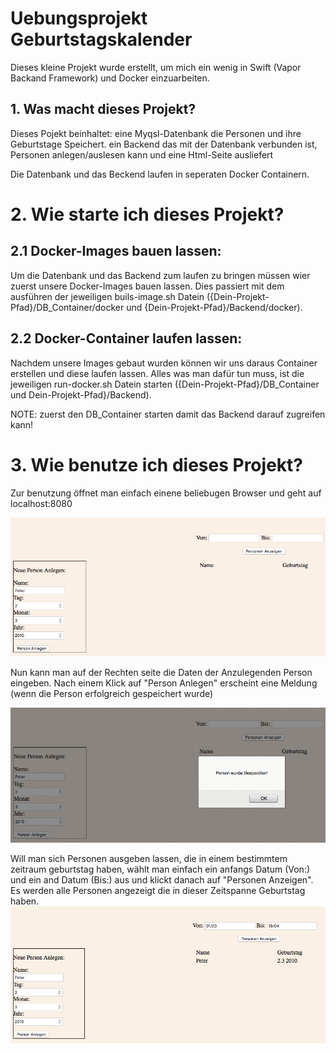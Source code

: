# Uebungsprojekt Geburtstagskalender

Dieses kleine Projekt wurde erstellt, um mich ein wenig in Swift (Vapor Backand Framework) und Docker einzuarbeiten.

## 1. Was macht dieses Projekt?
Dieses Pojekt beinhaltet: 
        eine Myqsl-Datenbank die Personen und ihre Geburtstage Speichert.
        ein Backend das mit der Datenbank verbunden ist, Personen anlegen/auslesen kann und eine Html-Seite ausliefert
        
Die Datenbank und das Beckend laufen in seperaten Docker Containern.

# 2. Wie starte ich dieses Projekt?

## 2.1 Docker-Images bauen lassen:
Um die Datenbank und das Backend zum laufen zu bringen müssen wier zuerst unsere Docker-Images bauen lassen.
Dies passiert mit dem ausführen der jeweiligen buils-image.sh Datein ({Dein-Projekt-Pfad}/DB_Container/docker und {Dein-Projekt-Pfad}/Backend/docker).

## 2.2 Docker-Container laufen lassen:
Nachdem unsere Images gebaut wurden können wir uns daraus Container erstellen und diese laufen lassen.
Alles was man dafür tun muss, ist die jeweiligen run-docker.sh Datein starten ({Dein-Projekt-Pfad}/DB_Container und Dein-Projekt-Pfad}/Backend).

NOTE: zuerst den DB_Container starten damit das Backend darauf zugreifen kann!

# 3. Wie benutze ich dieses Projekt?
Zur benutzung öffnet man einfach einene beliebugen Browser und geht auf localhost:8080

![Startseite](/pictures_for_readme/main.png)

Nun kann man auf der Rechten seite die Daten der Anzulegenden Person eingeben.
Nach einem Klick auf "Person Anlegen" erscheint eine Meldung (wenn die Person erfolgreich gespeichert wurde)

![Person Anlegen](/pictures_for_readme/person_anlegen.png)

Will man sich Personen ausgeben lassen, die in einem bestimmtem zeitraum geburtstag haben, wählt man einfach ein anfangs Datum (Von:) und ein and Datum (Bis:) aus und klickt danach auf "Personen Anzeigen".
Es werden alle Personen angezeigt die in dieser Zeitspanne Geburtstag haben.
![Personen Anzeigen](/pictures_for_readme/personen_anzeigen.png)
